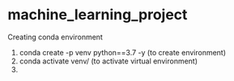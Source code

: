 # machine_learning_project

Creating conda environment

1. conda create -p venv python==3.7 -y (to create environment)
2. conda activate venv/ (to activate virtual environment)
3. 